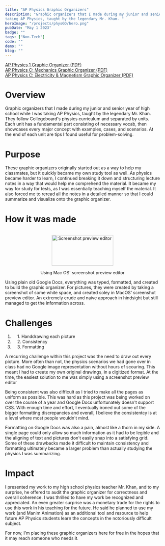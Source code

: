 ```yaml
---
title: "AP Physics Graphic Organizers"
description: "Graphic organizers that I made during my junior and senior year of high school while I was 
taking AP Physics, taught by the legendary Mr. Khan. "
heroImage: "/projects/physGO/hero.png"
pubDate: "May 1 2023"
badge: ""
tags: ["Non-Tech"]
code: ""
demo: ""
blog: ""
---
```

<a target="_blank" href="/public/projects/physGO/phys1.pdf" download>AP Physics 1 Graphic Organizer (PDF)</a>
<br/>
<a target="_blank" href="/public/projects/physGO/physCM.pdf" download>AP Physics C: Mechanics Graphic Organizer (PDF)</a>
<br/>
<a target="_blank" href="/public/projects/physGO/physCE.pdf" download>AP Physics C: Electricity & Magnetism Graphic Organizer (PDF)</a>
<br/>

# Overview #
Graphic organizers that I made during my junior and senior year of high school while I was taking 
AP Physics, taught by the legendary Mr. Khan. They follow Collegeboard's physics curriculum and
separated by units. Each unit has a fundamental part consisting of necessary vocab, then showcases
every major concept with examples, cases, and scenarios. At the end of each unit are tips I found
useful for problem-solving.

# Purpose #
These graphic organizers originally started out as a way to help my classmates, but it quickly 
became my own study tool as well. As physics became harder to learn, I continued breaking it 
down and structuring lecture notes in a way that would help me comprehend the material. It became
my way for study for tests, as I was essentially teaching myself the material. It also forced
me to reread all the notes in a detailed manner so that I could summarize and visualize onto the
graphic organizer.

# How it was made #
<br/>
<center>
    <img src="/projects/physGO/editor.png" alt="Screenshot preview editor" width="200" height="100">
    <p class="caption">Using Mac OS' screenshot preview editor</p>
</center>

Using plain old Google Docs, everything was typed, formatted, and created to build the graphic 
organizer. For pictures, they were created by taking a screenshot of some white space, and 
created soley in MacOS' screenshot preview editor. An extremely crude and naive approach in 
hindsight but still managed to get the information across.  

# Challenges #
1. &nbsp;&nbsp;&nbsp;&nbsp;1\. Handdrawing each picture
2. &nbsp;&nbsp;&nbsp;&nbsp;2\. Consistency
3. &nbsp;&nbsp;&nbsp;&nbsp;3\. Formatting

A recurring challenge within this project was the need to draw out every picture. More often than not, the
physics scenarios we had gone over in class had no Google image representation without hours of scouring.
This meant I had to create my own original drawings, in a digitized format. At the time, the easiest 
solution to me was simply using a screenshot preview editor

Being consistent was also difficult as I tried to make all the pages as uniform as possible. This was hard
as this project was being worked on over the course of a year and Google Docs unfortunately doesn't support
CSS. With enough time and effort, I eventually ironed out some of the bigger formatting discrepancies and overall, 
I believe the consistentcy is at a level where most people wouldn't mind.

Formatting on Google Docs was also a pain, almost like a thorn in my side. A single page could only allow so much
information as it had to be legible and the aligning of text and pictures don't easily snap into a satisfying
grid. Some of these drawbacks made it difficult to maintain consistency and formatting ultimately became a
larger problem than actually studying the physics I was summarizing. 

# Impact #
I presented my work to my high school physics teacher Mr. Khan, and to my surprise, he offered to audit the 
graphic organizer for correctness and overall coherence. I was thrilled to have my work be recognized and 
appreciated. An even greater surprise was a monetary trade for the rights to use this work in his teaching
for the future. He said he planned to use my work (and Manim Animation) as an additional tool and resource to 
help future AP Physics students learn the concepts in the notoriously difficult subject. 

For now, I'm placing these graphic organizers here for free in the hopes that it may reach someone who needs
it. 

